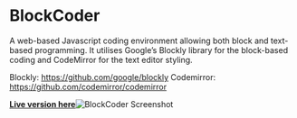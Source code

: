 # BlockCoder

  

A web-based Javascript coding environment allowing both block and text-based programming. It utilises Google’s Blockly library for the block-based coding and CodeMirror for the text editor styling.

Blockly: https://github.com/google/blockly
Codemirror: https://github.com/codemirror/codemirror

**[Live version here](http://tomrawlings.online/BlockCoder/html/BlockCoder)**![BlockCoder Screenshot](http://tomrawlings.online/testing/images/blockcoder.jpg)